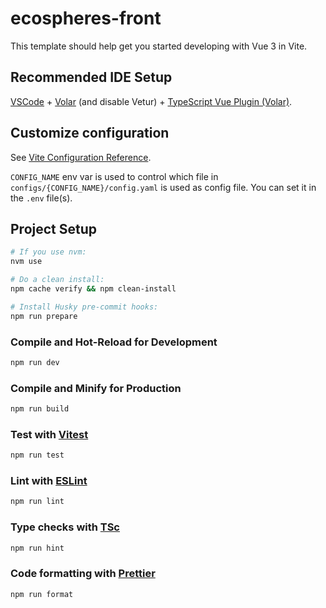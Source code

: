 # ecospheres-front

This template should help get you started developing with Vue 3 in Vite.

## Recommended IDE Setup

[VSCode](https://code.visualstudio.com/) + [Volar](https://marketplace.visualstudio.com/items?itemName=Vue.volar) (and disable Vetur) + [TypeScript Vue Plugin (Volar)](https://marketplace.visualstudio.com/items?itemName=Vue.vscode-typescript-vue-plugin).

## Customize configuration

See [Vite Configuration Reference](https://vitejs.dev/config/).

`CONFIG_NAME` env var is used to control which file in `configs/{CONFIG_NAME}/config.yaml` is used as config file. You can set it in the `.env` file(s).

## Project Setup

```sh
# If you use nvm:
nvm use

# Do a clean install:
npm cache verify && npm clean-install

# Install Husky pre-commit hooks:
npm run prepare
```

### Compile and Hot-Reload for Development

```sh
npm run dev
```

### Compile and Minify for Production

```sh
npm run build
```

### Test with [Vitest](https://vitest.dev/)

```sh
npm run test
```

### Lint with [ESLint](https://eslint.org/)

```sh
npm run lint
```

### Type checks with [TSc](https://www.typescriptlang.org/docs/handbook/compiler-options.html/)

```sh
npm run hint
```

### Code formatting with [Prettier](https://prettier.io/)

```sh
npm run format
```
